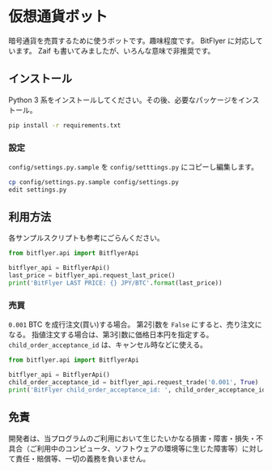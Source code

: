 # 仮想通貨ボット

暗号通貨を売買するために使うボットです。趣味程度です。
BitFlyer に対応しています。 Zaif も書いてみましたが、いろんな意味で非推奨です。

## インストール

Python 3 系をインストールしてください。その後、必要なパッケージをインストール。

```bash
pip install -r requirements.txt
```

### 設定

`config/settings.py.sample` を `config/setttings.py` にコピーし編集します。

```bash
cp config/settings.py.sample config/settings.py
edit settings.py
```

## 利用方法

各サンプルスクリプトも参考にごらんください。

```python
from bitflyer.api import BitflyerApi

bitflyer_api = BitflyerApi()
last_price = bitflyer_api.request_last_price()
print('BitFlyer LAST PRICE: {} JPY/BTC'.format(last_price))
```

### 売買

`0.001` BTC を成行注文(買い)する場合。
第2引数を `False` にすると、売り注文になる。
指値注文する場合は、第3引数に価格日本円を指定する。
`child_order_acceptance_id` は、キャンセル時などに使える。

```python
from bitflyer.api import BitflyerApi

bitflyer_api = BitflyerApi()
child_order_acceptance_id = bitflyer_api.request_trade('0.001', True)
print('BitFlyer child_order_acceptance_id: ', child_order_acceptance_id)
```

## 免責

開発者は、当プログラムのご利用において生じたいかなる損害・障害・損失・不具合（ご利用中のコンピュータ、ソフトウェアの環境等に生じた障害等）に対して責任・賠償等、一切の義務を負いません。